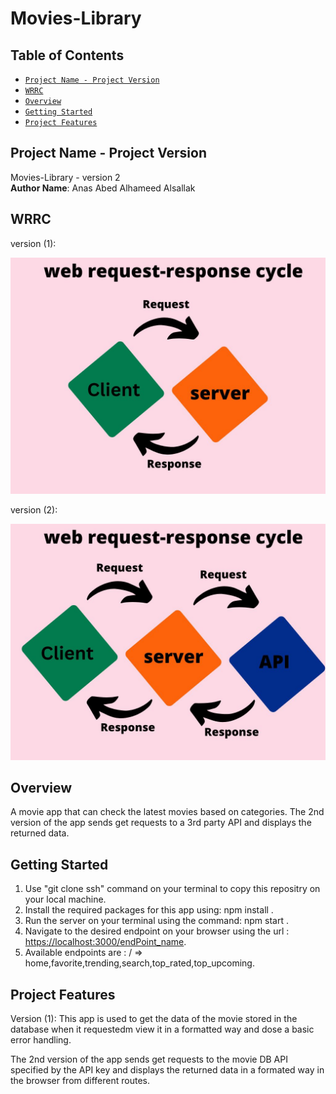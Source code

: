 # Movies-Library

## Table of Contents

- [`Project Name - Project Version`](#project-name---project-version) </br>
- [`WRRC`](#wrrc)</br>
- [`Overview`](#overview)</br>
- [`Getting Started`](#getting-started)</br>
- [`Project Features`](#project-features)

## Project Name - Project Version

Movies-Library - version 2 </br>
**Author Name**: Anas Abed Alhameed Alsallak

## WRRC

version (1):

![the web request response cycle](./assets/webrequest-responsecycle.jpg)

version (2):

![the web request response cycle](./assets/webrequest-responsecycle(1).jpg)

## Overview

A movie app that can check the latest movies based on categories.
The 2nd version of the app sends get requests to a 3rd party API and displays the returned data.

## Getting Started

1. Use "git clone ssh" command on your terminal to copy this repositry on your local machine.
2. Install the required packages for this app using: npm install .
3. Run the server on your terminal using the command: npm start .
4. Navigate to the desired endpoint on your browser using the url : <https://localhost:3000/endPoint_name>.
5. Available endpoints are : / => home,favorite,trending,search,top_rated,top_upcoming.

## Project Features
<!-- What are the features included in you app -->
Version (1): This app is used to get the data of the movie stored in the database when it requestedm view it in a formatted way and dose a basic error handling.

The 2nd version of the app sends get requests to the movie DB API specified by the API key and displays the returned data in a formated way in the browser from different routes.

